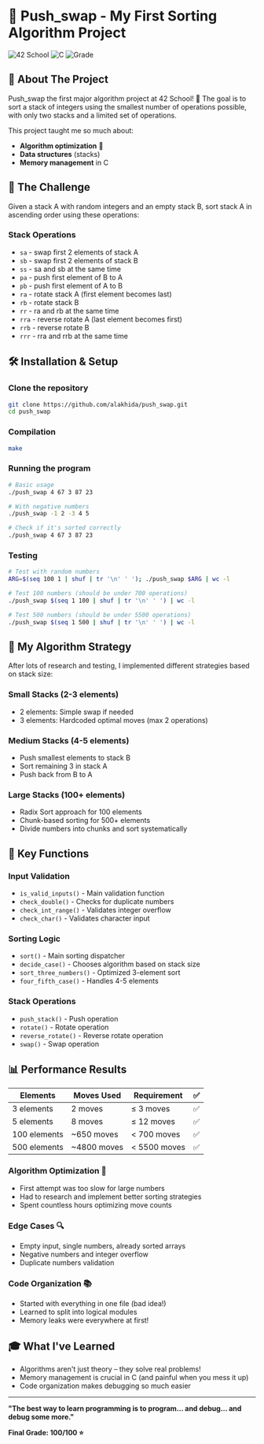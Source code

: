 
# 🔄 Push_swap - My First Sorting Algorithm Project

![42 School](https://img.shields.io/badge/42-School-000000?style=flat-square&logo=42&logoColor=white)
![C](https://img.shields.io/badge/C-00599C?style=flat-square&logo=c&logoColor=white)
![Grade](https://img.shields.io/badge/Grade-100%2F100-success?style=flat-square)

## 📖 About The Project

Push_swap the first major algorithm project at 42 School! 🎉 The goal is to sort a stack of integers using the smallest number of operations possible, with only two stacks and a limited set of operations.

This project taught me so much about:
- **Algorithm optimization** 🧠
- **Data structures** (stacks)
- **Memory management** in C

## 🎯 The Challenge

Given a stack A with random integers and an empty stack B, sort stack A in ascending order using these operations:

### Stack Operations
- `sa` - swap first 2 elements of stack A  
- `sb` - swap first 2 elements of stack B  
- `ss` - sa and sb at the same time  
- `pa` - push first element of B to A  
- `pb` - push first element of A to B  
- `ra` - rotate stack A (first element becomes last)  
- `rb` - rotate stack B  
- `rr` - ra and rb at the same time  
- `rra` - reverse rotate A (last element becomes first)  
- `rrb` - reverse rotate B  
- `rrr` - rra and rrb at the same time  

## 🛠️ Installation & Setup

### Clone the repository
```bash
git clone https://github.com/alakhida/push_swap.git
cd push_swap
```

### Compilation
```bash
make
```

### Running the program
```bash
# Basic usage
./push_swap 4 67 3 87 23

# With negative numbers
./push_swap -1 2 -3 4 5

# Check if it's sorted correctly
./push_swap 4 67 3 87 23
```

### Testing
```bash
# Test with random numbers
ARG=$(seq 100 1 | shuf | tr '\n' ' '); ./push_swap $ARG | wc -l

# Test 100 numbers (should be under 700 operations)
./push_swap $(seq 1 100 | shuf | tr '\n' ' ') | wc -l

# Test 500 numbers (should be under 5500 operations)
./push_swap $(seq 1 500 | shuf | tr '\n' ' ') | wc -l
```

## 🧮 My Algorithm Strategy

After lots of research and testing, I implemented different strategies based on stack size:

### Small Stacks (2-3 elements)
- 2 elements: Simple swap if needed  
- 3 elements: Hardcoded optimal moves (max 2 operations)

### Medium Stacks (4-5 elements)
- Push smallest elements to stack B  
- Sort remaining 3 in stack A  
- Push back from B to A

### Large Stacks (100+ elements)
- Radix Sort approach for 100 elements  
- Chunk-based sorting for 500+ elements  
- Divide numbers into chunks and sort systematically  

## 🔧 Key Functions

### Input Validation
- `is_valid_inputs()` - Main validation function  
- `check_double()` - Checks for duplicate numbers  
- `check_int_range()` - Validates integer overflow  
- `check_char()` - Validates character input  

### Sorting Logic
- `sort()` - Main sorting dispatcher  
- `decide_case()` - Chooses algorithm based on stack size  
- `sort_three_numbers()` - Optimized 3-element sort  
- `four_fifth_case()` - Handles 4-5 elements  

### Stack Operations
- `push_stack()` - Push operation  
- `rotate()` - Rotate operation  
- `reverse_rotate()` - Reverse rotate operation  
- `swap()` - Swap operation  

## 📊 Performance Results

| Elements       | Moves Used     | Requirement        | ✅ |
|----------------|----------------|--------------------|----|
| 3 elements     | 2 moves        | ≤ 3 moves          | ✅ |
| 5 elements     | 8 moves        | ≤ 12 moves         | ✅ |
| 100 elements   | ~650 moves     | < 700 moves        | ✅ |
| 500 elements   | ~4800 moves    | < 5500 moves       | ✅ |

### Algorithm Optimization 🎯
- First attempt was too slow for large numbers  
- Had to research and implement better sorting strategies  
- Spent countless hours optimizing move counts  

### Edge Cases 🔍
- Empty input, single numbers, already sorted arrays  
- Negative numbers and integer overflow  
- Duplicate numbers validation  

### Code Organization 📚
- Started with everything in one file (bad idea!)  
- Learned to split into logical modules  
- Memory leaks were everywhere at first!

## 🎓 What I've Learned
- Algorithms aren't just theory – they solve real problems!  
- Memory management is crucial in C (and painful when you mess it up)  
- Code organization makes debugging so much easier  

---

**"The best way to learn programming is to program... and debug... and debug some more."**  

**Final Grade: 100/100 ⭐**

